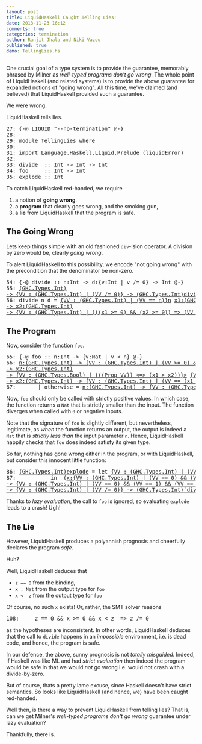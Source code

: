 ```yaml
---
layout: post
title: LiquidHaskell Caught Telling Lies!
date: 2013-11-23 16:12
comments: true
categories: termination
author: Ranjit Jhala and Niki Vazou 
published: true
demo: TellingLies.hs
---
```


One crucial goal of a type system is to provide the guarantee, 
memorably phrased by Milner as *well-typed programs don't go wrong*. 
The whole point of LiquidHaskell (and related systems) is to provide
the above guarantee for expanded notions of "going wrong". 
All this time, we've claimed (and believed) that LiquidHaskell 
provided such a guarantee.

We were wrong. 

LiquidHaskell tells lies.

<!-- more -->


<pre><span class=hs-linenum>27: </span><span class='hs-keyword'>{-@</span> <span class='hs-conid'>LIQUID</span> <span class='hs-str'>"--no-termination"</span> <span class='hs-keyword'>@-}</span>
<span class=hs-linenum>28: </span>
<span class=hs-linenum>29: </span><span class='hs-keyword'>module</span> <span class='hs-conid'>TellingLies</span> <span class='hs-keyword'>where</span>
<span class=hs-linenum>30: </span>
<span class=hs-linenum>31: </span><span class='hs-keyword'>import</span> <span class='hs-conid'>Language</span><span class='hs-varop'>.</span><span class='hs-conid'>Haskell</span><span class='hs-varop'>.</span><span class='hs-conid'>Liquid</span><span class='hs-varop'>.</span><span class='hs-conid'>Prelude</span> <span class='hs-layout'>(</span><span class='hs-varid'>liquidError</span><span class='hs-layout'>)</span>
<span class=hs-linenum>32: </span>
<span class=hs-linenum>33: </span><span class='hs-definition'>divide</span>  <span class='hs-keyglyph'>::</span> <span class='hs-conid'>Int</span> <span class='hs-keyglyph'>-&gt;</span> <span class='hs-conid'>Int</span> <span class='hs-keyglyph'>-&gt;</span> <span class='hs-conid'>Int</span>
<span class=hs-linenum>34: </span><span class='hs-definition'>foo</span>     <span class='hs-keyglyph'>::</span> <span class='hs-conid'>Int</span> <span class='hs-keyglyph'>-&gt;</span> <span class='hs-conid'>Int</span>
<span class=hs-linenum>35: </span><span class='hs-definition'>explode</span> <span class='hs-keyglyph'>::</span> <span class='hs-conid'>Int</span>
</pre>

To catch LiquidHaskell red-handed, we require

1. a notion of **going wrong**,
2. a **program** that clearly goes wrong, and the smoking gun,
3. a **lie** from LiquidHaskell that the program is safe.

The Going Wrong
---------------

Lets keep things simple with an old fashioned `div`-ision operator.
A division by zero would be, clearly *going wrong*.

To alert LiquidHaskell to this possibility, we encode "not going wrong"
with the precondition that the denominator be  non-zero.


<pre><span class=hs-linenum>54: </span><span class='hs-keyword'>{-@</span> <span class='hs-varid'>divide</span> <span class='hs-keyglyph'>::</span> <span class='hs-varid'>n</span><span class='hs-conop'>:</span><span class='hs-conid'>Int</span> <span class='hs-keyglyph'>-&gt;</span> <span class='hs-varid'>d</span><span class='hs-conop'>:</span><span class='hs-keyword'>{v:</span><span class='hs-conid'>Int</span> <span class='hs-keyword'>| v /= 0}</span> <span class='hs-keyglyph'>-&gt;</span> <span class='hs-conid'>Int</span> <span class='hs-keyword'>@-}</span>
<span class=hs-linenum>55: </span><a class=annot href="#"><span class=annottext>(GHC.Types.Int)
-&gt; {VV : (GHC.Types.Int) | (VV /= 0)} -&gt; (GHC.Types.Int)</span><span class='hs-definition'>divide</span></a> <a class=annot href="#"><span class=annottext>(GHC.Types.Int)</span><span class='hs-varid'>n</span></a> <span class='hs-num'>0</span> <span class='hs-keyglyph'>=</span> <a class=annot href="#"><span class=annottext>{VV : [(GHC.Types.Char)] | false} -&gt; {VV : (GHC.Types.Int) | false}</span><span class='hs-varid'>liquidError</span></a> <a class=annot href="#"><span class=annottext>{VV : [(GHC.Types.Char)] | ((len VV) &gt;= 0) &amp;&amp; ((sumLens VV) &gt;= 0)}</span><span class='hs-str'>"no you didn't!"</span></a>
<span class=hs-linenum>56: </span><span class='hs-definition'>divide</span> <span class='hs-varid'>n</span> <span class='hs-varid'>d</span> <span class='hs-keyglyph'>=</span> <a class=annot href="#"><span class=annottext>{VV : (GHC.Types.Int) | (VV == n)}</span><span class='hs-varid'>n</span></a> <a class=annot href="#"><span class=annottext>x1:(GHC.Types.Int)
-&gt; x2:(GHC.Types.Int)
-&gt; {VV : (GHC.Types.Int) | (((x1 &gt;= 0) &amp;&amp; (x2 &gt;= 0)) =&gt; (VV &gt;= 0)) &amp;&amp; (((x1 &gt;= 0) &amp;&amp; (x2 &gt;= 1)) =&gt; (VV &lt;= x1)) &amp;&amp; (VV == (x1 / x2))}</span><span class='hs-varop'>`div`</span></a> <a class=annot href="#"><span class=annottext>{VV : (GHC.Types.Int) | (VV /= 0)}</span><span class='hs-varid'>d</span></a>
</pre>

The Program 
-----------

Now, consider the function `foo`.


<pre><span class=hs-linenum>65: </span><span class='hs-keyword'>{-@</span> <span class='hs-varid'>foo</span> <span class='hs-keyglyph'>::</span> <span class='hs-varid'>n</span><span class='hs-conop'>:</span><span class='hs-conid'>Int</span> <span class='hs-keyglyph'>-&gt;</span> <span class='hs-keyword'>{v:</span><span class='hs-conid'>Nat</span> <span class='hs-keyword'>| v &lt; n}</span> <span class='hs-keyword'>@-}</span>
<span class=hs-linenum>66: </span><a class=annot href="#"><span class=annottext>n:(GHC.Types.Int) -&gt; {VV : (GHC.Types.Int) | (VV &gt;= 0) &amp;&amp; (VV &lt; n)}</span><span class='hs-definition'>foo</span></a> <a class=annot href="#"><span class=annottext>(GHC.Types.Int)</span><span class='hs-varid'>n</span></a> <span class='hs-keyglyph'>|</span> <a class=annot href="#"><span class=annottext>{VV : (GHC.Types.Int) | (VV == n)}</span><span class='hs-varid'>n</span></a> <a class=annot href="#"><span class=annottext>x1:(GHC.Types.Int)
-&gt; x2:(GHC.Types.Int)
-&gt; {VV : (GHC.Types.Bool) | (((Prop VV)) &lt;=&gt; (x1 &gt; x2))}</span><span class='hs-varop'>&gt;</span></a> <a class=annot href="#"><span class=annottext>{VV : (GHC.Types.Int) | (VV == (0  :  int))}</span><span class='hs-num'>0</span></a>     <span class='hs-keyglyph'>=</span> <a class=annot href="#"><span class=annottext>{VV : (GHC.Types.Int) | (VV == n)}</span><span class='hs-varid'>n</span></a> <a class=annot href="#"><span class=annottext>x1:(GHC.Types.Int)
-&gt; x2:(GHC.Types.Int) -&gt; {VV : (GHC.Types.Int) | (VV == (x1 - x2))}</span><span class='hs-comment'>-</span></a> <a class=annot href="#"><span class=annottext>{VV : (GHC.Types.Int) | (VV == (1  :  int))}</span><span class='hs-num'>1</span></a>
<span class=hs-linenum>67: </span>      <span class='hs-keyglyph'>|</span> <span class='hs-varid'>otherwise</span> <span class='hs-keyglyph'>=</span> <a class=annot href="#"><span class=annottext>n:(GHC.Types.Int) -&gt; {VV : (GHC.Types.Int) | (VV &gt;= 0) &amp;&amp; (VV &lt; n)}</span><span class='hs-varid'>foo</span></a> <a class=annot href="#"><span class=annottext>{VV : (GHC.Types.Int) | (VV == n)}</span><span class='hs-varid'>n</span></a>
</pre>

Now, `foo` should only be called with strictly positive values. 
In which case, the function returns a `Nat` that is strictly 
smaller than the input. 
The function diverges when called with `0` or negative inputs. 

Note that the signature of `foo` is slightly different, but 
nevertheless, legitimate, as *when* the function returns an 
output, the output is indeed a `Nat` that is *strictly less than* 
the input parameter `n`. Hence, LiquidHaskell happily checks 
that `foo` does indeed satisfy its given type.

So far, nothing has gone wrong either in the program, or 
with LiquidHaskell, but consider this innocent little 
function:


<pre><span class=hs-linenum>86: </span><a class=annot href="#"><span class=annottext>(GHC.Types.Int)</span><span class='hs-definition'>explode</span></a> <span class='hs-keyglyph'>=</span> <span class='hs-keyword'>let</span> <a class=annot href="#"><span class=annottext>{VV : (GHC.Types.Int) | (VV == (0  :  int))}</span><span class='hs-varid'>z</span></a> <span class='hs-keyglyph'>=</span> <a class=annot href="#"><span class=annottext>{VV : (GHC.Types.Int) | (VV == (0  :  int))}</span><span class='hs-num'>0</span></a>
<span class=hs-linenum>87: </span>          <span class='hs-keyword'>in</span>  <span class='hs-layout'>(</span><a class=annot href="#"><span class=annottext>x:{VV : (GHC.Types.Int) | (VV == 0) &amp;&amp; (VV == 1) &amp;&amp; (VV == TellingLies.explode) &amp;&amp; (VV == z) &amp;&amp; (VV &gt; 0) &amp;&amp; (VV &gt; TellingLies.explode) &amp;&amp; (VV &gt; z) &amp;&amp; (VV &lt; 0) &amp;&amp; (VV &lt; TellingLies.explode) &amp;&amp; (VV &lt; z)}
-&gt; {VV : (GHC.Types.Int) | (VV == 0) &amp;&amp; (VV == 1) &amp;&amp; (VV == TellingLies.explode) &amp;&amp; (VV == x) &amp;&amp; (VV == z) &amp;&amp; (VV &gt; 0) &amp;&amp; (VV &gt; TellingLies.explode) &amp;&amp; (VV &gt; x) &amp;&amp; (VV &gt; z) &amp;&amp; (VV &lt; 0) &amp;&amp; (VV &lt; TellingLies.explode) &amp;&amp; (VV &lt; x) &amp;&amp; (VV &lt; z)}</span><span class='hs-keyglyph'>\</span></a><a class=annot href="#"><span class=annottext>{VV : (GHC.Types.Int) | (VV == 0) &amp;&amp; (VV == 1) &amp;&amp; (VV == TellingLies.explode) &amp;&amp; (VV == z) &amp;&amp; (VV &gt; 0) &amp;&amp; (VV &gt; TellingLies.explode) &amp;&amp; (VV &gt; z) &amp;&amp; (VV &lt; 0) &amp;&amp; (VV &lt; TellingLies.explode) &amp;&amp; (VV &lt; z)}</span><span class='hs-varid'>x</span></a> <span class='hs-keyglyph'>-&gt;</span> <span class='hs-layout'>(</span><a class=annot href="#"><span class=annottext>{VV : (GHC.Types.Int) | (VV == (2013  :  int))}</span><span class='hs-num'>2013</span></a> <a class=annot href="#"><span class=annottext>(GHC.Types.Int)
-&gt; {VV : (GHC.Types.Int) | (VV /= 0)} -&gt; (GHC.Types.Int)</span><span class='hs-varop'>`divide`</span></a> <a class=annot href="#"><span class=annottext>{VV : (GHC.Types.Int) | (VV == z) &amp;&amp; (VV == (0  :  int))}</span><span class='hs-varid'>z</span></a><span class='hs-layout'>)</span><span class='hs-layout'>)</span> <span class='hs-layout'>(</span><a class=annot href="#"><span class=annottext>n:(GHC.Types.Int) -&gt; {VV : (GHC.Types.Int) | (VV &gt;= 0) &amp;&amp; (VV &lt; n)}</span><span class='hs-varid'>foo</span></a> <a class=annot href="#"><span class=annottext>{VV : (GHC.Types.Int) | (VV == z) &amp;&amp; (VV == (0  :  int))}</span><span class='hs-varid'>z</span></a><span class='hs-layout'>)</span>
</pre>

Thanks to *lazy evaluation*, the call to `foo` is ignored, so evaluating `explode` leads to a crash! Ugh!

The Lie
-------

However, LiquidHaskell produces a polyannish prognosis and 
cheerfully declares the program *safe*. 

Huh?

Well, LiquidHaskell deduces that

* `z == 0`  from the binding,
* `x : Nat` from the output type for `foo`
* `x <  z`  from the output type for `foo`

 Of course, no such `x` exists! Or, rather, the SMT solver reasons
<pre><span class=hs-linenum>108: </span>    <span class='hs-varid'>z</span> <span class='hs-varop'>==</span> <span class='hs-num'>0</span> <span class='hs-varop'>&amp;&amp;</span> <span class='hs-varid'>x</span> <span class='hs-varop'>&gt;=</span> <span class='hs-num'>0</span> <span class='hs-varop'>&amp;&amp;</span> <span class='hs-varid'>x</span> <span class='hs-varop'>&lt;</span> <span class='hs-varid'>z</span>  <span class='hs-keyglyph'>=&gt;</span> <span class='hs-varid'>z</span> <span class='hs-varop'>/=</span> <span class='hs-num'>0</span>
</pre>

as the hypotheses are inconsistent. In other words, LiquidHaskell 
deduces that the call to `divide` happens in an *impossible* environment,
i.e. is dead code, and hence, the program is safe.

In our defence, the above, sunny prognosis is not *totally misguided*. 
Indeed, if Haskell was like ML and had *strict evaluation* then 
indeed the program would be safe in that we would *not* go wrong 
i.e. would not crash with a divide-by-zero.  

But of course, thats a pretty lame excuse, since Haskell doesn't have 
strict semantics. So looks like LiquidHaskell (and hence, we) 
have been caught red-handed.

Well then, is there a way to prevent LiquidHaskell from telling lies?
That is, can we get Milner's *well-typed programs don't go wrong* 
guarantee under lazy evaluation? 

Thankfully, there is.
